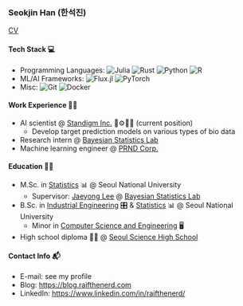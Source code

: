 ### Seokjin Han (한석진)

[CV](cv.pdf)

#### Tech Stack 💻

- Programming Languages: ![Julia](https://img.shields.io/badge/Julia-white?logo=julia&logoColor=9558B2) ![Rust](https://img.shields.io/badge/Rust-white?logo=rust&logoColor=000000) ![Python](https://img.shields.io/badge/Python-white?logo=python&logoColor=) ![R](https://img.shields.io/badge/R-white?logo=r&logoColor=276DC3)
- ML/AI Frameworks: ![Flux.jl](https://img.shields.io/badge/Flux.jl-white?logo=julia&logoColor=9558B2) ![PyTorch](https://img.shields.io/badge/PyTorch-white?logo=pytorch&logoColor=EE4C2C)
- Misc: ![Git](https://img.shields.io/badge/Git-white?logo=git&logoColor=F05032) ![Docker](https://img.shields.io/badge/Docker-white?logo=docker&logoColor=2496ED)

#### Work Experience 🧑‍💻

- AI scientist @ [Standigm Inc.](https://www.standigm.com/) 🤖⚙️💊🧬 (current position)
  - Develop target prediction models on various types of bio data
- Research intern @ [Bayesian Statistics Lab](https://snubayes.wordpress.com/)
- Machine learning engineer @ [PRND Corp.](https://prnd.co.kr/)

#### Education 🧑‍🎓

- M.Sc. in [Statistics](http://stat.snu.ac.kr/en/) 📊
  @ Seoul National University
  - Supervisor: [Jaeyong Lee](https://jylee749.wordpress.com/) @ [Bayesian Statistics Lab](https://snubayes.wordpress.com/)
- B.Sc. in [Industrial Engineering](http://ie.snu.ac.kr/en) 🎛 & [Statistics](http://stat.snu.ac.kr/en/) 📊
  @ Seoul National University
  - Minor in [Computer Science and Engineering](https://cse.snu.ac.kr/en) 🖥
- High school diploma 🧑‍🏫
  @ [Seoul Science High School](http://en.sshs.hs.kr/)

#### Contact Info 📬

- E-mail: see my profile
- Blog: <https://blog.raifthenerd.com>
- LinkedIn: <https://www.linkedin.com/in/raifthenerd/>
